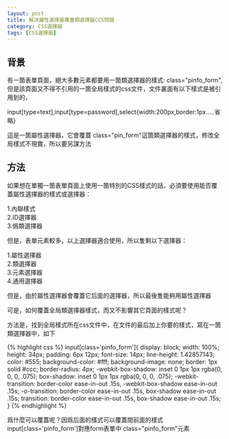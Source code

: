 ```yaml
---
layout: post
title: 解決屬性選擇器覆蓋類選擇器CCS問題
category: CSS選擇器
tags: [CSS選擇器]
---
```


## 背景  

有一箇表單頁面，絕大多數元素都要用一箇類選擇器的樣式: class="pinfo_form",但是該頁面又不得不引用的一箇全局樣式的css文件，文件裏面有以下樣式是被引用到的，  

input[type=text],input[type=password],select{width:200px,border:1px.....省略}  

這是一箇屬性選擇器，它會覆蓋 class="pin_form"這箇類選擇器的樣式，修改全局樣式不現實，所以要另謀方法  

## 方法

如果想在單獨一箇表單頁面上使用一箇特別的CSS樣式的話，必須要使用能否覆蓋屬性選擇器的樣式或選擇器：  

1.內聯樣式  
2.ID選擇器  
3.僞類選擇器  

但是，表單元素較多，以上選擇器適合使用，所以隻剩以下選擇器：  

1.屬性選擇器  
2.類選擇器  
3.元素選擇器  
4.通用選擇器  

但是，由於屬性選擇器會覆蓋它后面的選擇器，所以最後隻能夠用屬性選擇器  

可是，如何覆蓋全局類選擇器樣式，而又不影響其它頁面的樣式呢？  

方法是，找到全局樣式所在css文件中，在文件的最后加上你要的樣式，寫在一箇類選擇器中，如下  

{% highlight css %}
  input[class='pinfo_form']{
  display: block;
  width: 100%;
  height: 34px;
  padding: 6px 12px;
  font-size: 14px;
  line-height: 1.42857143;
  color: #555;
  background-color: #fff;
  background-image: none;
  border: 1px solid #ccc;
  border-radius: 4px;
  -webkit-box-shadow: inset 0 1px 1px rgba(0, 0, 0, .075);
          box-shadow: inset 0 1px 1px rgba(0, 0, 0, .075);
  -webkit-transition: border-color ease-in-out .15s, -webkit-box-shadow ease-in-out .15s;
       -o-transition: border-color ease-in-out .15s, box-shadow ease-in-out .15s;
          transition: border-color ease-in-out .15s, box-shadow ease-in-out .15s;
}
{% endhighlight %}  

爲什麼可以覆蓋呢？因爲后面的樣式可以覆蓋間前面的樣式 
input[class='pinfo_form']對應form表單中 class="pinfo_form"元素  


















